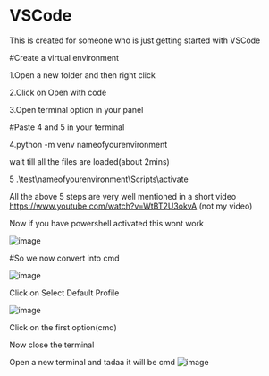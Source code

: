 
# VSCode
This is created for someone who is just getting started with VSCode

#Create a virtual environment

1.Open a new folder and then right click

2.Click on Open with code

3.Open terminal option in your panel

#Paste 4 and 5 in your terminal

4.python -m venv nameofyourenvironment

wait till all the files are loaded(about 2mins)

5      .\test\nameofyourenvironment\Scripts\activate

All the above 5 steps are very well mentioned in a short video https://www.youtube.com/watch?v=WtBT2U3okvA (not my video)

Now if you have powershell activated this wont work

![image](https://github.com/Sanyuktaspeaks1/VSCode/assets/146638872/2384d7da-fa71-411f-8fe0-70a08c1eaa12)

#So we now convert into cmd

![image](https://github.com/Sanyuktaspeaks1/VSCode/assets/146638872/a1101d75-a30f-4087-90ae-ba8222737af5)

Click on Select Default Profile

![image](https://github.com/Sanyuktaspeaks1/VSCode/assets/146638872/231aa8e5-735a-4d26-8d8c-a97689b7e03a)

Click on the first option(cmd)

Now close the terminal

Open a new terminal and tadaa it will be cmd
![image](https://github.com/Sanyuktaspeaks1/VSCode/assets/146638872/31bc16b7-a4a3-49cc-a001-c1177dffdb42)




